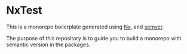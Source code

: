 # NxTest

This is a monorepo boilerplate generated using [Nx](https://nx.dev), and [semver](https://github.com/jscutlery/semver).

The purpose of this repository is to guide you to build a monorepo with semantic version in the packages.

